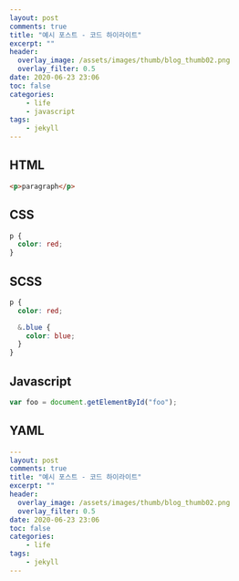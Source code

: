 ```yaml
---
layout: post
comments: true
title: "예시 포스트 - 코드 하이라이트"
excerpt: ""
header:
  overlay_image: /assets/images/thumb/blog_thumb02.png
  overlay_filter: 0.5
date: 2020-06-23 23:06
toc: false
categories:
    - life
    - javascript
tags:
    - jekyll
---
```


## HTML

```html
<p>paragraph</p>
```

## CSS

```css
p {
  color: red;
}
```

## SCSS

```scss
p {
  color: red;

  &.blue {
    color: blue;
  }
}
```

## Javascript
```javascript
var foo = document.getElementById("foo");
```

## YAML
```yaml
---
layout: post
comments: true
title: "예시 포스트 - 코드 하이라이트"
excerpt: ""
header:
  overlay_image: /assets/images/thumb/blog_thumb02.png
  overlay_filter: 0.5
date: 2020-06-23 23:06
toc: false
categories:
    - life
tags:
    - jekyll
---
```
